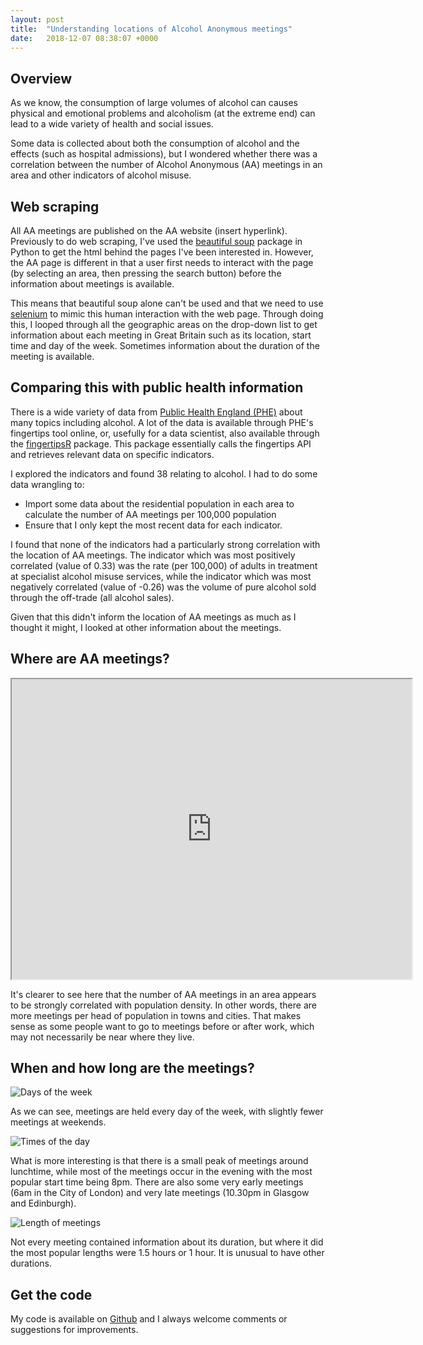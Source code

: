 ```yaml
---
layout: post
title:  "Understanding locations of Alcohol Anonymous meetings"
date:   2018-12-07 08:38:07 +0000
---
```

## Overview
 
As we know, the consumption of large volumes of alcohol can causes physical and emotional problems and alcoholism (at the extreme end) can lead to a wide variety of health and social issues.

Some data is collected about both the consumption of alcohol and the effects (such as hospital admissions), but I wondered whether there was a correlation between the number of Alcohol Anonymous (AA) meetings in an area and other indicators of alcohol misuse.
 
## Web scraping
 
All AA meetings are published on the AA website (insert hyperlink). Previously to do web scraping, I&#39;ve used the [beautiful soup](https://www.crummy.com/software/BeautifulSoup/) package in Python to get the html behind the pages I&#39;ve been interested in. However, the AA page is different in that a user first needs to interact with the page (by selecting an area, then pressing the search button) before the information about meetings is available.

This means that beautiful soup alone can't be used and that we need to use [selenium](https://www.seleniumhq.org/) to mimic this human interaction with the web page. Through doing this, I looped through all the geographic areas on the drop-down list to get information about each meeting in Great Britain such as its location, start time and day of the week. Sometimes information about the duration of the meeting is available.
 
## Comparing this with public health information
 
There is a wide variety of data from [Public Health England (PHE)](https://www.gov.uk/government/organisations/public-health-england) about many topics including alcohol. A lot of the data is available through PHE&#39;s fingertips tool online, or, usefully for a data scientist, also available through the [fingertipsR](https://cran.r-project.org/web/packages/fingertipsR/index.html) package. This package essentially calls the fingertips API and retrieves relevant data on specific indicators.

I explored the indicators and found 38 relating to alcohol. I had to do some data wrangling to:
- Import some data about the residential population in each area to calculate the number of AA meetings per 100,000 population
- Ensure that I only kept the most recent data for each indicator.

I found that none of the indicators had a particularly strong correlation with the location of AA meetings. The indicator which was most positively correlated (value of 0.33) was the rate (per 100,000) of adults in treatment at specialist alcohol misuse services, while the indicator which was most negatively correlated (value of -0.26) was the volume of pure alcohol sold through the off-trade (all alcohol sales).

Given that this didn't inform the location of AA meetings as much as I thought it might, I looked at other information about the meetings.

## Where are AA meetings?

<iframe src="https://gaskyk.github.io/2018/12/07/map-for-understanding-aa-locations.html" width="640" height="480"></iframe>

It's clearer to see here that the number of AA meetings in an area appears to be strongly correlated with population density. In other words, there are more meetings per head of population in towns and cities. That makes sense as some people want to go to meetings before or after work, which may not necessarily be near where they live.

## When and how long are the meetings?

![Days of the week]({{site.url}}/assets/aa_Day_of_week.png)

As we can see, meetings are held every day of the week, with slightly fewer meetings at weekends.

![Times of the day]({{site.url}}/assets/aa_Start_time.png)

What is more interesting is that there is a small peak of meetings around lunchtime, while most of the meetings occur in the evening with the most popular start time being 8pm. There are also some very early meetings (6am in the City of London) and very late meetings (10.30pm in Glasgow and Edinburgh).

![Length of meetings]({{site.url}}/assets/aa_Duration.png)

Not every meeting contained information about its duration, but where it did the most popular lengths were 1.5 hours or 1 hour. It is unusual to have other durations.

## Get the code

My code is available on [Github](https://github.com/gaskyk/aa_meetings) and I always welcome comments or suggestions for improvements.
